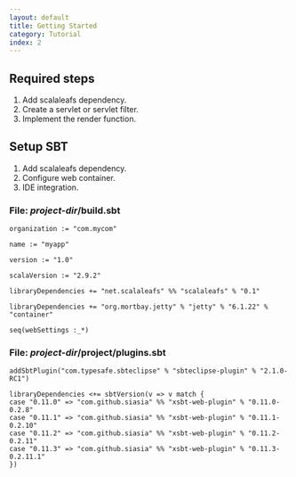 ```yaml
---
layout: default
title: Getting Started
category: Tutorial
index: 2
---
```


## Required steps

1. Add scalaleafs dependency.
2. Create a servlet or servlet filter.
3. Implement the render function.

## Setup SBT

1. Add scalaleafs dependency.
2. Configure web container.
3. IDE integration.

### File: *project-dir*/build.sbt
```
organization := "com.mycom"

name := "myapp"

version := "1.0"

scalaVersion := "2.9.2"

libraryDependencies += "net.scalaleafs" %% "scalaleafs" % "0.1"

libraryDependencies += "org.mortbay.jetty" % "jetty" % "6.1.22" % "container"

seq(webSettings :_*)
```

### File: *project-dir*/project/plugins.sbt
```
addSbtPlugin("com.typesafe.sbteclipse" % "sbteclipse-plugin" % "2.1.0-RC1")

libraryDependencies <+= sbtVersion(v => v match {
case "0.11.0" => "com.github.siasia" %% "xsbt-web-plugin" % "0.11.0-0.2.8"
case "0.11.1" => "com.github.siasia" %% "xsbt-web-plugin" % "0.11.1-0.2.10"
case "0.11.2" => "com.github.siasia" %% "xsbt-web-plugin" % "0.11.2-0.2.11"
case "0.11.3" => "com.github.siasia" %% "xsbt-web-plugin" % "0.11.3-0.2.11.1"
})
```


